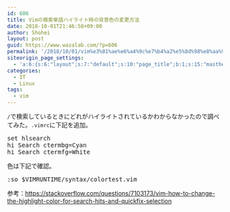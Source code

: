 ```yaml
---
id: 606
title: Vimの検索単語ハイライト時の背景色の変更方法
date: 2018-10-01T21:46:58+09:00
author: Shohei
layout: post
guid: https://www.wazalab.com/?p=606
permalink: '/2018/10/01/vim%e3%81%ae%e6%a4%9c%e7%b4%a2%e5%8d%98%e8%aa%9e%e3%83%8f%e3%82%a4%e3%83%a9%e3%82%a4%e3%83%88%e6%99%82%e3%81%ae%e8%83%8c%e6%99%af%e8%89%b2%e3%81%ae%e5%a4%89%e6%9b%b4%e6%96%b9%e6%b3%95/'
siteorigin_page_settings:
  - 'a:6:{s:6:"layout";s:7:"default";s:10:"page_title";b:1;s:15:"masthead_margin";b:1;s:13:"footer_margin";b:1;s:16:"display_masthead";b:1;s:22:"display_footer_widgets";b:1;}'
categories:
  - IT
  - Linux
tags:
  - vim
---
```

`/`で検索しているときにどれがハイライトされているかわからなかったので調べてみた。`.vimrc`に下記を追加。

 
<pre class="lang:vim decode:true " >set hlsearch
hi Search ctermbg=Cyan
hi Search ctermfg=White</pre> 

色は下記で確認。

 
<pre class="lang:vim decode:true " >:so $VIMRUNTIME/syntax/colortest.vim
</pre> 


参考：https://stackoverflow.com/questions/7103173/vim-how-to-change-the-highlight-color-for-search-hits-and-quickfix-selection